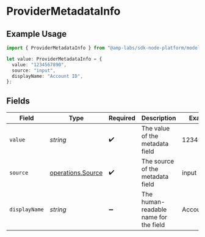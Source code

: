 # ProviderMetadataInfo

## Example Usage

```typescript
import { ProviderMetadataInfo } from "@amp-labs/sdk-node-platform/models/operations";

let value: ProviderMetadataInfo = {
  value: "1234567890",
  source: "input",
  displayName: "Account ID",
};
```

## Fields

| Field                                                  | Type                                                   | Required                                               | Description                                            | Example                                                |
| ------------------------------------------------------ | ------------------------------------------------------ | ------------------------------------------------------ | ------------------------------------------------------ | ------------------------------------------------------ |
| `value`                                                | *string*                                               | :heavy_check_mark:                                     | The value of the metadata field                        | 1234567890                                             |
| `source`                                               | [operations.Source](../../models/operations/source.md) | :heavy_check_mark:                                     | The source of the metadata field                       | input                                                  |
| `displayName`                                          | *string*                                               | :heavy_minus_sign:                                     | The human-readable name for the field                  | Account ID                                             |